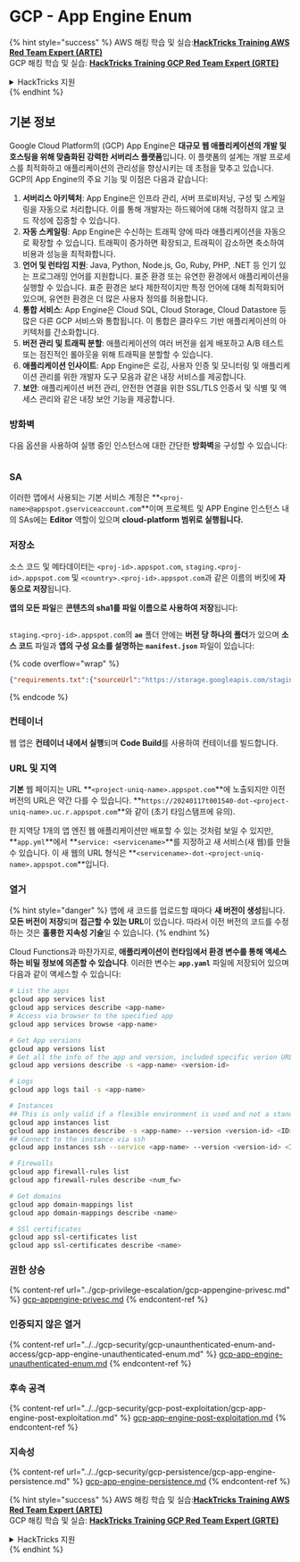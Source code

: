 # GCP - App Engine Enum

{% hint style="success" %}
AWS 해킹 학습 및 실습:<img src="/.gitbook/assets/image.png" alt="" data-size="line">[**HackTricks Training AWS Red Team Expert (ARTE)**](https://training.hacktricks.xyz/courses/arte)<img src="/.gitbook/assets/image.png" alt="" data-size="line">\
GCP 해킹 학습 및 실습: <img src="/.gitbook/assets/image (2).png" alt="" data-size="line">[**HackTricks Training GCP Red Team Expert (GRTE)**<img src="/.gitbook/assets/image (2).png" alt="" data-size="line">](https://training.hacktricks.xyz/courses/grte)

<details>

<summary>HackTricks 지원</summary>

* [**구독 요금제**](https://github.com/sponsors/carlospolop)를 확인하세요!
* 💬 [**디스코드 그룹**](https://discord.gg/hRep4RUj7f) 또는 [**텔레그램 그룹**](https://t.me/peass)에 가입하거나 **트위터** 🐦 [**@hacktricks\_live**](https://twitter.com/hacktricks\_live)**를 팔로우하세요**.
* [**HackTricks**](https://github.com/carlospolop/hacktricks) 및 [**HackTricks Cloud**](https://github.com/carlospolop/hacktricks-cloud) 깃헙 저장소에 PR을 제출하여 해킹 트릭을 공유하세요.

</details>
{% endhint %}

## 기본 정보 <a href="#reviewing-app-engine-configurations" id="reviewing-app-engine-configurations"></a>


Google Cloud Platform의 (GCP) App Engine은 **대규모 웹 애플리케이션의 개발 및 호스팅을 위해 맞춤화된 강력한 서버리스 플랫폼**입니다. 이 플랫폼의 설계는 개발 프로세스를 최적화하고 애플리케이션의 관리성을 향상시키는 데 초점을 맞추고 있습니다. GCP의 App Engine의 주요 기능 및 이점은 다음과 같습니다:

1. **서버리스 아키텍처**: App Engine은 인프라 관리, 서버 프로비저닝, 구성 및 스케일링을 자동으로 처리합니다. 이를 통해 개발자는 하드웨어에 대해 걱정하지 않고 코드 작성에 집중할 수 있습니다.
2. **자동 스케일링**: App Engine은 수신하는 트래픽 양에 따라 애플리케이션을 자동으로 확장할 수 있습니다. 트래픽이 증가하면 확장되고, 트래픽이 감소하면 축소하여 비용과 성능을 최적화합니다.
3. **언어 및 런타임 지원**: Java, Python, Node.js, Go, Ruby, PHP, .NET 등 인기 있는 프로그래밍 언어를 지원합니다. 표준 환경 또는 유연한 환경에서 애플리케이션을 실행할 수 있습니다. 표준 환경은 보다 제한적이지만 특정 언어에 대해 최적화되어 있으며, 유연한 환경은 더 많은 사용자 정의를 허용합니다.
4. **통합 서비스**: App Engine은 Cloud SQL, Cloud Storage, Cloud Datastore 등 많은 다른 GCP 서비스와 통합됩니다. 이 통합은 클라우드 기반 애플리케이션의 아키텍처를 간소화합니다.
5. **버전 관리 및 트래픽 분할**: 애플리케이션의 여러 버전을 쉽게 배포하고 A/B 테스트 또는 점진적인 롤아웃을 위해 트래픽을 분할할 수 있습니다.
6. **애플리케이션 인사이트**: App Engine은 로깅, 사용자 인증 및 모니터링 및 애플리케이션 관리를 위한 개발자 도구 모음과 같은 내장 서비스를 제공합니다.
7. **보안**: 애플리케이션 버전 관리, 안전한 연결을 위한 SSL/TLS 인증서 및 식별 및 액세스 관리와 같은 내장 보안 기능을 제공합니다.

### 방화벽

다음 옵션을 사용하여 실행 중인 인스턴스에 대한 간단한 **방화벽**을 구성할 수 있습니다:

<figure><img src="../../../.gitbook/assets/image (3) (1) (2).png" alt=""><figcaption></figcaption></figure>

### SA

이러한 앱에서 사용되는 기본 서비스 계정은 **`<proj-name>@appspot.gserviceaccount.com`**이며 프로젝트 및 APP Engine 인스턴스 내의 SAs에는 **Editor** 역할이 있으며 **cloud-platform 범위로 실행됩니다.**

### 저장소

소스 코드 및 메타데이터는 `<proj-id>.appspot.com`, `staging.<proj-id>.appspot.com` 및 `<country>.<proj-id>.appspot.com`과 같은 이름의 버킷에 **자동으로 저장**됩니다.

**앱의 모든 파일**은 **콘텐츠의 sha1를 파일 이름으로 사용하여 저장**됩니다:

<figure><img src="../../../.gitbook/assets/image (4) (6).png" alt=""><figcaption></figcaption></figure>

`staging.<proj-id>.appspot.com`의 **`ae`** 폴더 안에는 **버전 당 하나의 폴더**가 있으며 **소스 코드** 파일과 **앱의 구성 요소를 설명하는** **`manifest.json`** 파일이 있습니다:

{% code overflow="wrap" %}
```json
{"requirements.txt":{"sourceUrl":"https://storage.googleapis.com/staging.onboarding-host-98efbf97812843.appspot.com/a270eedcbe2672c841251022b7105d340129d108","sha1Sum":"a270eedc_be2672c8_41251022_b7105d34_0129d108"},"main_test.py":{"sourceUrl":"https://storage.googleapis.com/staging.onboarding-host-98efbf97812843.appspot.com/0ca32fd70c953af94d02d8a36679153881943f32","sha1Sum":"0ca32fd7_0c953af9_4d02d8a ...
```
{% endcode %}

### 컨테이너

웹 앱은 **컨테이너 내에서 실행**되며 **Code Build**를 사용하여 컨테이너를 빌드합니다.

### URL 및 지역

**기본** 웹 페이지는 URL **`<project-uniq-name>.appspot.com`**에 노출되지만 이전 버전의 URL은 약간 다를 수 있습니다. **`https://20240117t001540-dot-<project-uniq-name>.uc.r.appspot.com`**와 같이 (초기 타임스탬프에 유의).

한 지역당 1개의 앱 엔진 웹 애플리케이션만 배포할 수 있는 것처럼 보일 수 있지만, **`app.yml`**에서 **`service: <servicename>`**를 지정하고 새 서비스(새 웹)를 만들 수 있습니다. 이 새 웹의 URL 형식은 **`<servicename>-dot-<project-uniq-name>.appspot.com`**입니다.

### 열거

{% hint style="danger" %}
앱에 새 코드를 업로드할 때마다 **새 버전이 생성**됩니다. **모든 버전이 저장**되며 **접근할 수 있는 URL**이 있습니다. 따라서 이전 버전의 코드를 수정하는 것은 **훌륭한 지속성 기술**일 수 있습니다.
{% endhint %}

Cloud Functions과 마찬가지로, **애플리케이션이 런타임에서 환경 변수를 통해 액세스하는 비밀 정보에 의존할 수 있습니다**. 이러한 변수는 **`app.yaml`** 파일에 저장되어 있으며 다음과 같이 액세스할 수 있습니다:
```bash
# List the apps
gcloud app services list
gcloud app services describe <app-name>
# Access via browser to the specified app
gcloud app services browse <app-name>

# Get App versions
gcloud app versions list
# Get all the info of the app and version, included specific verion URL and the env
gcloud app versions describe -s <app-name> <version-id>

# Logs
gcloud app logs tail -s <app-name>

# Instances
## This is only valid if a flexible environment is used and not a standard one
gcloud app instances list
gcloud app instances describe -s <app-name> --version <version-id> <ID>
## Connect to the instance via ssh
gcloud app instances ssh --service <app-name> --version <version-id> <ID>

# Firewalls
gcloud app firewall-rules list
gcloud app firewall-rules describe <num_fw>

# Get domains
gcloud app domain-mappings list
gcloud app domain-mappings describe <name>

# SSl certificates
gcloud app ssl-certificates list
gcloud app ssl-certificates describe <name>
```
### 권한 상승

{% content-ref url="../gcp-privilege-escalation/gcp-appengine-privesc.md" %}
[gcp-appengine-privesc.md](../gcp-privilege-escalation/gcp-appengine-privesc.md)
{% endcontent-ref %}

### 인증되지 않은 열거

{% content-ref url="../../gcp-security/gcp-unaunthenticated-enum-and-access/gcp-app-engine-unauthenticated-enum.md" %}
[gcp-app-engine-unauthenticated-enum.md](../../gcp-security/gcp-unaunthenticated-enum-and-access/gcp-app-engine-unauthenticated-enum.md)
{% endcontent-ref %}

### 후속 공격

{% content-ref url="../../gcp-security/gcp-post-exploitation/gcp-app-engine-post-exploitation.md" %}
[gcp-app-engine-post-exploitation.md](../../gcp-security/gcp-post-exploitation/gcp-app-engine-post-exploitation.md)
{% endcontent-ref %}

### 지속성

{% content-ref url="../../gcp-security/gcp-persistence/gcp-app-engine-persistence.md" %}
[gcp-app-engine-persistence.md](../../gcp-security/gcp-persistence/gcp-app-engine-persistence.md)
{% endcontent-ref %}

{% hint style="success" %}
AWS 해킹 학습 및 실습:<img src="/.gitbook/assets/image.png" alt="" data-size="line">[**HackTricks Training AWS Red Team Expert (ARTE)**](https://training.hacktricks.xyz/courses/arte)<img src="/.gitbook/assets/image.png" alt="" data-size="line">\
GCP 해킹 학습 및 실습: <img src="/.gitbook/assets/image (2).png" alt="" data-size="line">[**HackTricks Training GCP Red Team Expert (GRTE)**<img src="/.gitbook/assets/image (2).png" alt="" data-size="line">](https://training.hacktricks.xyz/courses/grte)

<details>

<summary>HackTricks 지원</summary>

* [**구독 요금제**](https://github.com/sponsors/carlospolop)를 확인하세요!
* 💬 [**Discord 그룹**](https://discord.gg/hRep4RUj7f) 또는 [**텔레그램 그룹**](https://t.me/peass)에 **참여**하거나 **트위터** 🐦 [**@hacktricks\_live**](https://twitter.com/hacktricks\_live)**를 팔로우**하세요.
* [**HackTricks**](https://github.com/carlospolop/hacktricks) 및 [**HackTricks Cloud**](https://github.com/carlospolop/hacktricks-cloud) 깃헙 레포지토리에 PR을 제출하여 해킹 트릭을 공유하세요.

</details>
{% endhint %}
